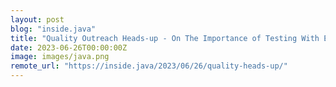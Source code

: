 ```yaml
---
layout: post
blog: "inside.java"
title: "Quality Outreach Heads-up - On The Importance of Testing With Early-Access Build"
date: 2023-06-26T00:00:00Z
image: images/java.png
remote_url: "https://inside.java/2023/06/26/quality-heads-up/"
---
```

